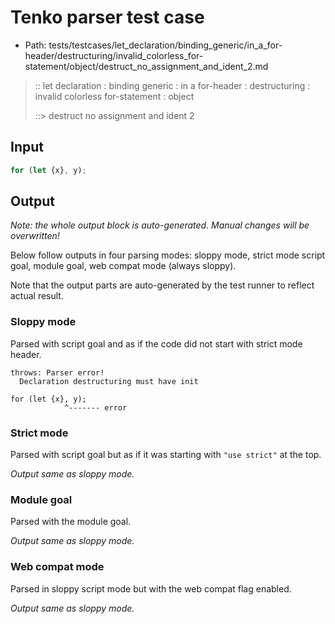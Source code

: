 # Tenko parser test case

- Path: tests/testcases/let_declaration/binding_generic/in_a_for-header/destructuring/invalid_colorless_for-statement/object/destruct_no_assignment_and_ident_2.md

> :: let declaration : binding generic : in a for-header : destructuring : invalid colorless for-statement : object
>
> ::> destruct no assignment and ident 2

## Input

`````js
for (let {x}, y);
`````

## Output

_Note: the whole output block is auto-generated. Manual changes will be overwritten!_

Below follow outputs in four parsing modes: sloppy mode, strict mode script goal, module goal, web compat mode (always sloppy).

Note that the output parts are auto-generated by the test runner to reflect actual result.

### Sloppy mode

Parsed with script goal and as if the code did not start with strict mode header.

`````
throws: Parser error!
  Declaration destructuring must have init

for (let {x}, y);
            ^------- error
`````

### Strict mode

Parsed with script goal but as if it was starting with `"use strict"` at the top.

_Output same as sloppy mode._

### Module goal

Parsed with the module goal.

_Output same as sloppy mode._

### Web compat mode

Parsed in sloppy script mode but with the web compat flag enabled.

_Output same as sloppy mode._
